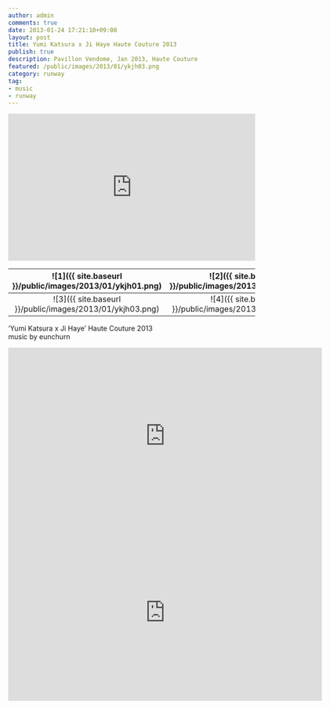 ```yaml
---
author: admin
comments: true
date: 2013-01-24 17:21:10+09:00
layout: post
title: Yumi Katsura x Ji Haye Haute Couture 2013
publish: true
description: Pavillon Vendome, Jan 2013, Haute Couture
featured: /public/images/2013/01/ykjh03.png
category: runway
tag:
- music
- runway
---
```


<iframe width="100%" height="300" scrolling="no" frameborder="no" allow="autoplay" src="https://w.soundcloud.com/player/?url=https%3A//api.soundcloud.com/tracks/79151342&amp;color=%23ff5500&amp;auto_play=false&amp;hide_related=false&amp;show_comments=true&amp;show_user=true&amp;show_reposts=false&amp;show_teaser=true&amp;visual=true"></iframe>


| ![1]({{ site.baseurl }}/public/images/2013/01/ykjh01.png) | ![2]({{ site.baseurl }}/public/images/2013/01/ykjh02.png) |
| :----------------------------: | :------------------------------------: |
| ![3]({{ site.baseurl }}/public/images/2013/01/ykjh03.png) | ![4]({{ site.baseurl }}/public/images/2013/01/ykjh04.png) |

‘Yumi Katsura x Ji Haye’ Haute Couture 2013<br>
music by eunchurn

<div class="videoWrapper">
<iframe src="https://player.vimeo.com/video/148250574" width="640" height="360" frameborder="0" webkitallowfullscreen mozallowfullscreen allowfullscreen></iframe>
</div>
<div class="videoWrapper">
<iframe src="https://player.vimeo.com/video/148251096" width="640" height="360" frameborder="0" webkitallowfullscreen mozallowfullscreen allowfullscreen></iframe>
</div>